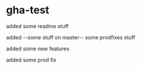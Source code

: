 # gha-test

added some readme stuff

added --some stuff on master-- some prodfixes stuff

added some new features

added some prod fix
